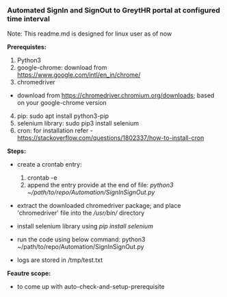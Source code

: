 ### Automated SignIn and SignOut to GreytHR portal at configured time interval

Note: This readme.md is designed for linux user as of now

**Prerequistes:**
1. Python3
2. google-chrome: download from https://www.google.com/intl/en_in/chrome/
3. chromedriver
- download from https://chromedriver.chromium.org/downloads; based on your google-chrome version
4. pip: sudo apt install python3-pip
5. selenium library: sudo pip3 install selenium
6. cron: for installation refer - https://stackoverflow.com/questions/1802337/how-to-install-cron

**Steps:**
- create a crontab entry: 
    1. crontab -e
    2. append the entry provide at the end of file: _python3 ~/path/to/repo/Automation/SignInSignOut.py_
- extract the downloaded chromedriver package; and place 'chromedriver' file into the _/usr/bin/_ directory

- install selenium library using _pip install selenium_

- run the code using below command:
python3 ~/path/to/repo/Automation/SignInSignOut.py

- logs are stored in /tmp/test.txt

**Feautre scope:**
- to come up with auto-check-and-setup-prerequisite